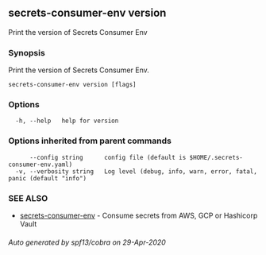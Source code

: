 ## secrets-consumer-env version

Print the version of Secrets Consumer Env

### Synopsis

Print the version of Secrets Consumer Env.

```
secrets-consumer-env version [flags]
```

### Options

```
  -h, --help   help for version
```

### Options inherited from parent commands

```
      --config string      config file (default is $HOME/.secrets-consumer-env.yaml)
  -v, --verbosity string   Log level (debug, info, warn, error, fatal, panic (default "info")
```

### SEE ALSO

* [secrets-consumer-env](secrets-consumer-env.md)	 - Consume secrets from AWS, GCP or Hashicorp Vault

###### Auto generated by spf13/cobra on 29-Apr-2020
